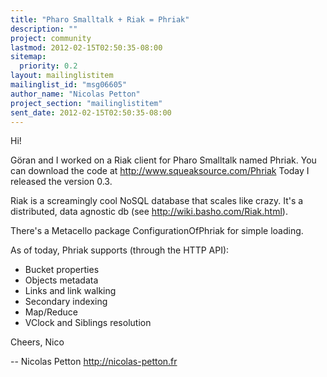 ```yaml
---
title: "Pharo Smalltalk + Riak = Phriak"
description: ""
project: community
lastmod: 2012-02-15T02:50:35-08:00
sitemap:
  priority: 0.2
layout: mailinglistitem
mailinglist_id: "msg06605"
author_name: "Nicolas Petton"
project_section: "mailinglistitem"
sent_date: 2012-02-15T02:50:35-08:00
---
```


Hi!

Göran and I worked on a Riak client for Pharo Smalltalk named Phriak.
You can download the code at http://www.squeaksource.com/Phriak
Today I released the version 0.3.

Riak is a screamingly cool NoSQL database that scales like crazy. It's a 
distributed, data agnostic db (see http://wiki.basho.com/Riak.html).


There's a Metacello package ConfigurationOfPhriak for simple loading.

As of today, Phriak supports (through the HTTP API):
- Bucket properties
- Objects metadata
- Links and link walking
- Secondary indexing
- Map/Reduce
- VClock and Siblings resolution

Cheers,
Nico

--
Nicolas Petton
http://nicolas-petton.fr

